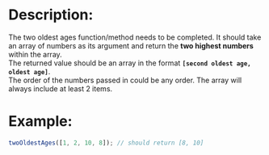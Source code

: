 # Description:

The two oldest ages function/method needs to be completed. It should take an array of numbers as its argument and return the **two highest numbers** within the array.
<br>
The returned value should be an array in the format **`[second oldest age, oldest age]`**.
<br>
The order of the numbers passed in could be any order. The array will always include at least 2 items.
<br>

# Example:

```javascript
twoOldestAges([1, 2, 10, 8]); // should return [8, 10]
```
